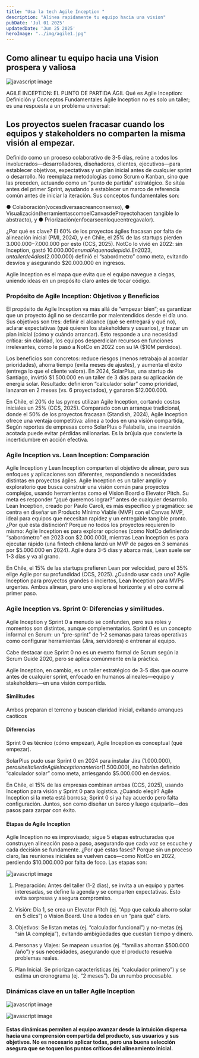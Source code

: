 ```yaml
---
title: "Usa la tech Agile Inception "
description: "Alinea rapidamente tu equipo hacia una vision"
pubDate: 'Jul 01 2025'
updatedDate: 'Jun 25 2025'
heroImage: "../img/agile1.jpg"
---
```


## Como alinear tu equipo hacia una Vision prospera y valiosa

![javascript image](/img/agile1.jpg)

AGILE INCEPTION: EL PUNTO DE PARTIDA ÁGIL
Qué es Agile Inception: Definición y Conceptos Fundamentales
Agile Inception no es solo un taller; es una respuesta a un problema universal:

## Los proyectos suelen fracasar cuando los equipos y stakeholders no comparten la misma visión al empezar.

Definido como un proceso colaborativo de 3-5 días, reúne a todos los involucrados—desarrolladores, diseñadores, clientes, ejecutivos—para establecer objetivos, expectativas y un plan inicial antes de cualquier sprint o desarrollo.
No reemplaza metodologías como Scrum o Kanban, sino que las preceden, actuando como un “punto de partida” estratégico. Se sitúa antes del primer Sprint, ayudando a establecer un marco de referencia común antes de iniciar la iteración.
Sus conceptos fundamentales son:

● Colaboración(vocesdiversascreanconsenso),
● Visualización(herramientascomoelCanvasdeProyectohacen
tangible lo abstracto), y
● Priorización(enfocarseenloqueentregavalor).

¿Por qué es clave? El 60% de los proyectos ágiles fracasan por falta de alineación inicial (PMI, 2024), y en Chile, el 25% de las startups pierden $3.000.000-$7.000.000 por esto (CCS, 2025). NotCo lo vivió en 2022: sin Inception, gastó $10.000.000 en una IA que nadie pidió.
En 2023, un taller de 4 días ($2.000.000) definió el “saborómetro” como meta, evitando desvíos y asegurando $20.000.000 en ingresos.

Agile Inception es el mapa que evita que el equipo navegue a ciegas, uniendo ideas en un propósito claro antes de tocar código.

### Propósito de Agile Inception: Objetivos y Beneficios

El propósito de Agile Inception va más allá de “empezar bien”; es garantizar que un proyecto ágil no se descarrile por malentendidos desde el día uno. Sus objetivos son tres: definir el alcance (qué se entregará y qué no), aclarar expectativas (qué quieren los stakeholders y usuarios), y trazar un plan inicial (cómo y cuándo arrancar). Esto responde a una necesidad crítica: sin claridad, los equipos desperdician recursos en funciones irrelevantes, como le pasó a NotCo en 2022 con su IA ($10M perdidos).

Los beneficios son concretos: reduce riesgos (menos retrabajo al acordar prioridades), ahorra tiempo (evita meses de ajustes), y aumenta el éxito (entrega lo que el cliente valora).
En 2024, SolarPlus, una startup de Santiago, invirtió $1.500.000 en un taller de 3 días para su aplicación de energía solar. Resultado: definieron “calculador solar” como prioridad, lanzaron en 2 meses (vs. 6 proyectados), y ganaron $12.000.000.

En Chile, el 20% de las pymes utilizan Agile Inception, cortando costos iniciales un 25% (CCS, 2025). Comparado con un arranque tradicional, donde el 50% de los proyectos fracasan (Standish, 2024), Agile Inception ofrece una ventaja competitiva: alinea a todos en una visión compartida, Según reportes de empresas como SolarPlus o Falabella, una inversión acotada puede evitar pérdidas millonarias. Es la brújula que convierte la incertidumbre en acción efectiva.


### Agile Inception vs. Lean Inception: Comparación

Agile Inception y Lean Inception comparten el objetivo de alinear, pero sus enfoques y aplicaciones son diferentes, respondiendo a necesidades distintas en proyectos ágiles. Agile Inception es un taller amplio y exploratorio que busca construir una visión común para proyectos complejos, usando herramientas como el Vision Board o Elevator Pitch. Su meta es responder “¿qué queremos lograr?” antes de cualquier desarrollo. Lean Inception, creado por Paulo Caroli, es más específico y pragmático: se centra en diseñar un Producto Mínimo Viable (MVP) con el Canvas MVP, ideal para equipos que necesitan rapidez y un entregable tangible pronto. ¿Por qué esta distinción? Porque no todos los proyectos requieren lo mismo: Agile Inception es para explorar opciones (como NotCo definiendo “saborómetro” en 2023 con $2.000.000), mientras Lean Inception es para ejecutar rápido (una fintech chilena lanzó un MVP de pagos en 3 semanas por $5.000.000 en 2024). Agile dura 3-5 días y abarca más, Lean suele ser 1-3 días y va al grano.


En Chile, el 15% de las startups prefieren Lean por velocidad, pero el 35% elige Agile por su profundidad (CCS, 2025). ¿Cuándo usar cada uno? Agile Inception para proyectos grandes o inciertos, Lean Inception para MVPs urgentes. Ambos alinean, pero uno explora el horizonte y el otro corre al primer paso.

### Agile Inception vs. Sprint 0: Diferencias y similitudes.

Agile Inception y Sprint 0 a menudo se confunden, pero sus roles y momentos son distintos, aunque complementarios. Sprint 0 es un concepto informal en Scrum: un “pre-sprint” de 1-2 semanas para tareas operativas como configurar herramientas (Jira, servidores) o entrenar al equipo.

Cabe destacar que Sprint 0 no es un evento formal de Scrum según la Scrum Guide 2020, pero se aplica comúnmente en la práctica.

Agile Inception, en cambio, es un taller estratégico de 3-5 días que ocurre antes de cualquier sprint, enfocado en humanos alineales—equipo y stakeholders—en una visión compartida.

#### Similitudes

Ambos preparan el terreno y buscan claridad inicial, evitando arranques caóticos

#### Diferencias

Sprint 0 es técnico (cómo empezar), Agile Inception es conceptual (qué empezar).

SolarPlus pudo usar Sprint 0 en 2024 para instalar Jira ($1.000.000), pero sin el taller de Agile Inception anterior ($1.500.000), no habrían definido “calculador solar” como meta, arriesgando $5.000.000 en desvíos.

En Chile, el 15% de las empresas combinan ambas (CCS, 2025), usando Inception para visión y Sprint 0 para logística. ¿Cuándo elegir? Agile Inception si la meta está borrosa; Sprint 0 si ya hay acuerdo pero falta configuración. Juntos, son como diseñar un barco y luego equiparlo—dos pasos para zarpar con éxito.

#### Etapas de Agile Inception

Agile Inception no es improvisado; sigue 5 etapas estructuradas que construyen alineación paso a paso, asegurando que cada voz se escuche y cada decisión se fundamente. ¿Por qué estas fases? Porque sin un proceso claro, las reuniones iniciales se vuelven caos—como NotCo en 2022, perdiendo $10.000.000 por falta de foco. Las etapas son:

![javascript image](/img/etapas_agile.png)

1. Preparación: Antes del taller (1-2 días), se invita a un equipo y partes interesadas, se define la agenda y se comparten expectativas. Esto evita sorpresas y asegura compromiso.

2. Visión: Día 1, se crea un Elevator Pitch (ej. “App que calcula ahorro solar en 5 clics”) o Vision Board. Une a todos en un “para qué” claro.

3. Objetivos: Se listan metas (ej. “calculador funcional”) y no-metas (ej. “sin IA compleja”), evitando ambigüedades que cuestan tiempo y dinero.

4. Personas y Viajes: Se mapean usuarios (ej. “familias ahorran $500.000 /año”) y sus necesidades, asegurando que el producto resuelva problemas reales.

5. Plan Inicial: Se priorizan características (ej. “calculador primero”) y se estima un cronograma (ej. “2 meses”). Da un rumbo procesable.


### Dinámicas clave en un taller Agile Inception

![javascript image](/img/dinamicas_agile.png)

![javascript image](/img/dinamicas_agile2.png)

#### Estas dinámicas permiten al equipo avanzar desde la intuición dispersa hacia una comprensión compartida del producto, sus usuarios y sus objetivos. No es necesario aplicar todas, pero una buena selección asegura que se toquen los puntos críticos del alineamiento inicial.
